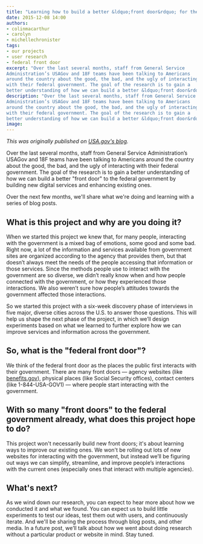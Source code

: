 ```yaml
---
title: "Learning how to build a better &ldquo;front door&rdquo; for the federal government"
date: 2015-12-08 14:00
authors:
- colinmacarthur
- carolyn
- michellechronister
tags:
- our projects
- user research
- federal front door
excerpt: "Over the last several months, staff from General Service
Administration’s USAGov and 18F teams have been talking to Americans
around the country about the good, the bad, and the ugly of interacting
with their federal government. The goal of the research is to gain a
better understanding of how we can build a better &ldquo;front door&rdquo; to the federal government by building new digital services and enhancing existing ones."
description: "Over the last several months, staff from General Service
Administration’s USAGov and 18F teams have been talking to Americans
around the country about the good, the bad, and the ugly of interacting
with their federal government. The goal of the research is to gain a
better understanding of how we can build a better &ldquo;front door&rdquo; to the federal government by building new digital services and enhancing existing ones."
image:
---
```


*This was originally published on [USA.gov's blog](https://blog.usa.gov/learning-how-to-build-a-better-front-door-for-the-federal-government).*

Over the last several months, staff from General Service
Administration’s USAGov and 18F teams have been talking to Americans
around the country about the good, the bad, and the ugly of interacting
with their federal government. The goal of the research is to gain a
better understanding of how we can build a better "front door" to the
federal government by building new digital services and enhancing
existing ones.

Over the next few months, we'll share what we're doing and learning with
a series of blog posts.

What is this project and why are you doing it?
-----------------------------------------------

When we started this project we knew that, for many people, interacting
with the government is a mixed bag of emotions, some good and some bad.
Right now, a lot of the information and services available from
government sites are organized according to the agency that provides
them, but that doesn’t always meet the needs of the people accessing
that information or those services. Since the methods people use to
interact with the government are so diverse, we didn’t really know when
and how people connected with the government, or how they experienced
those interactions. We also weren’t sure how people’s attitudes towards
the government affected those interactions.

So we started this project with a six-week discovery phase of interviews
in five major, diverse cities across the U.S. to answer those questions.
This will help us shape the next phase of the project, in which we’ll
design experiments based on what we learned to further explore how we
can improve services and information across the government.

So, what is the "federal front door"?
-------------------------------------

We think of the federal front door as the places the public first
interacts with their government. There are many front doors — agency
websites (like [benefits.gov](http://www.benefits.gov/)),
physical places (like Social Security offices), contact centers (like
1-844-USA-GOV1) — where people start interacting with the government.

With so many "front doors" to the federal government already, what does this project hope to do?
------------------------------------------------------------------------------------------------

This project won't necessarily build new front doors; it's about
learning ways to improve our existing ones. We won't be rolling out lots
of new websites for interacting with the government, but instead we’ll
be figuring out ways we can simplify, streamline, and improve people’s
interactions with the current ones (especially ones that interact with
multiple agencies).

What's next?
-------------

As we wind down our research, you can expect to hear more about how we
conducted it and what we found. You can expect us to build little
experiments to test our ideas, test them out with users, and
continuously iterate. And we'll be sharing the process through blog
posts, and other media. In a future post, we’ll talk about how we went
about doing research without a particular product or website in mind.
Stay tuned.
